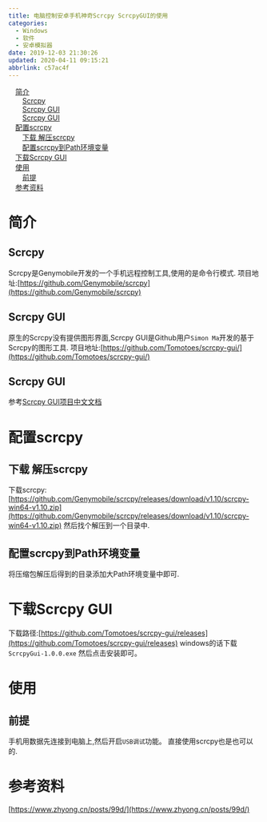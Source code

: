 ```yaml
---
title: 电脑控制安卓手机神奇Scrcpy ScrcpyGUI的使用
categories: 
  - Windows
  - 软件
  - 安卓模拟器
date: 2019-12-03 21:30:26
updated: 2020-04-11 09:15:21
abbrlink: c57ac4f
---
```

<div id='my_toc'><a href="/blog/c57ac4f/#简介" class="header_1">简介</a>&nbsp;<br><a href="/blog/c57ac4f/#Scrcpy" class="header_2">Scrcpy</a>&nbsp;<br><a href="/blog/c57ac4f/#Scrcpy-GUI" class="header_2">Scrcpy GUI</a>&nbsp;<br><a href="/blog/c57ac4f/#Scrcpy-GUI" class="header_2">Scrcpy GUI</a>&nbsp;<br><a href="/blog/c57ac4f/#配置scrcpy" class="header_1">配置scrcpy</a>&nbsp;<br><a href="/blog/c57ac4f/#下载-解压scrcpy" class="header_2">下载 解压scrcpy</a>&nbsp;<br><a href="/blog/c57ac4f/#配置scrcpy到Path环境变量" class="header_2">配置scrcpy到Path环境变量</a>&nbsp;<br><a href="/blog/c57ac4f/#下载Scrcpy-GUI" class="header_1">下载Scrcpy GUI</a>&nbsp;<br><a href="/blog/c57ac4f/#使用" class="header_1">使用</a>&nbsp;<br><a href="/blog/c57ac4f/#前提" class="header_2">前提</a>&nbsp;<br><a href="/blog/c57ac4f/#参考资料" class="header_1">参考资料</a>&nbsp;<br></div>
<style>.header_1{margin-left: 1em;}.header_2{margin-left: 2em;}.header_3{margin-left: 3em;}.header_4{margin-left: 4em;}.header_5{margin-left: 5em;}.header_6{margin-left: 6em;}</style>
<!--more-->
<script>if (navigator.platform.search('arm')==-1){document.getElementById('my_toc').style.display = 'none';}var e,p = document.getElementsByTagName('p');while (p.length>0) {e = p[0];e.parentElement.removeChild(e);}</script>

<!--end-->
# 简介
## Scrcpy
Scrcpy是Genymobile开发的一个手机远程控制工具,使用的是命令行模式.
项目地址:[https://github.com/Genymobile/scrcpy](https://github.com/Genymobile/scrcpy)
## Scrcpy GUI
原生的Scrcpy没有提供图形界面,Scrcpy GUI是Github用户`Simon Ma`开发的基于Scrcpy的图形工具.
项目地址:[https://github.com/Tomotoes/scrcpy-gui/](https://github.com/Tomotoes/scrcpy-gui/)
## Scrcpy GUI
参考[Scrcpy GUI项目中文文档](https://github.com/Tomotoes/scrcpy-gui/blob/master/README.zh_CN.md)
# 配置scrcpy
## 下载 解压scrcpy
下载scrcpy:[https://github.com/Genymobile/scrcpy/releases/download/v1.10/scrcpy-win64-v1.10.zip](https://github.com/Genymobile/scrcpy/releases/download/v1.10/scrcpy-win64-v1.10.zip)
然后找个解压到一个目录中.
## 配置scrcpy到Path环境变量
将压缩包解压后得到的目录添加大Path环境变量中即可.

# 下载Scrcpy GUI
下载路径:[https://github.com/Tomotoes/scrcpy-gui/releases](https://github.com/Tomotoes/scrcpy-gui/releases)
windows的话下载`ScrcpyGui-1.0.0.exe`
然后点击安装即可。
# 使用
## 前提
手机用数据先连接到电脑上,然后开启`USB调试`功能。
直接使用scrcpy也是也可以的.

# 参考资料
[https://www.zhyong.cn/posts/99d/](https://www.zhyong.cn/posts/99d/)
